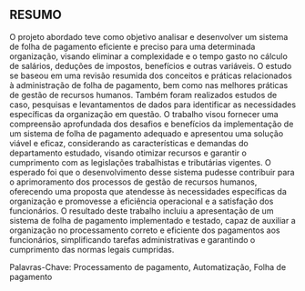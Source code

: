 ## RESUMO

O projeto abordado teve como objetivo analisar e desenvolver um sistema de folha de pagamento eficiente e preciso para uma determinada organização, visando eliminar a complexidade e o tempo gasto no cálculo de salários, deduções de impostos, benefícios e outras variáveis. O estudo se baseou em uma revisão resumida dos conceitos e práticas relacionados à administração de folha de pagamento, bem como nas melhores práticas de gestão de recursos humanos. Também foram realizados estudos de caso, pesquisas e levantamentos de dados para identificar as necessidades específicas da organização em questão. O trabalho visou fornecer uma compreensão aprofundada dos desafios e benefícios da implementação de um sistema de folha de pagamento adequado e apresentou uma solução viável e eficaz, considerando as características e demandas do departamento estudado, visando otimizar recursos e garantir o cumprimento com as legislações trabalhistas e tributárias vigentes. O esperado foi que o desenvolvimento desse sistema pudesse contribuir para o aprimoramento dos processos de gestão de recursos humanos, oferecendo uma proposta que atendesse às necessidades específicas da organização e promovesse a eficiência operacional e a satisfação dos funcionários. O resultado deste trabalho incluiu a apresentação de um sistema de folha de pagamento implementado e testado, capaz de auxiliar a organização no processamento correto e eficiente dos pagamentos aos funcionários, simplificando tarefas administrativas e garantindo o cumprimento das normas legais cumpridas.


Palavras-Chave: Processamento de pagamento, Automatização, Folha de pagamento


